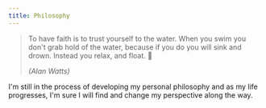 ```yaml
---
title: Philosophy
---
```

> To have faith is to trust yourself to the water. When you swim you don't grab hold of the water, because if you do you will sink and drown. Instead you relax, and float. 🦦
>
> _(Alan Watts)_

I'm still in the process of developing my personal philosophy and as my life progresses, I'm sure I will find and change my perspective along the way. 